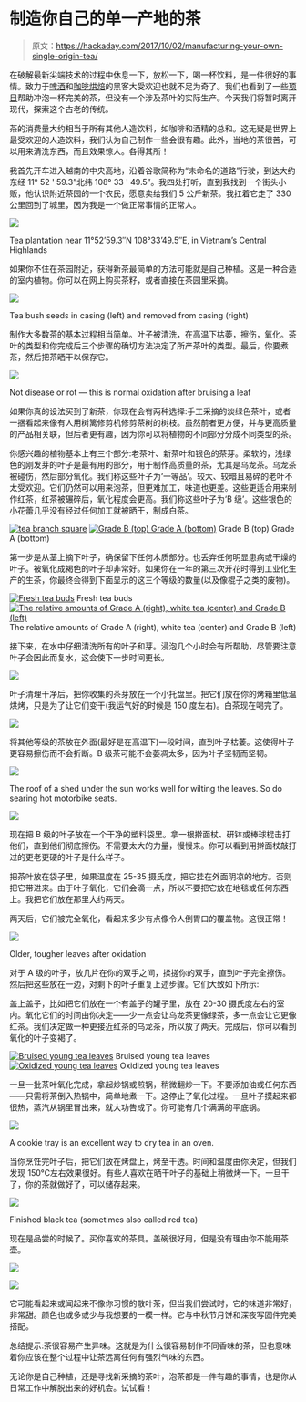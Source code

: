 # 制造你自己的单一产地的茶

> 原文：<https://hackaday.com/2017/10/02/manufacturing-your-own-single-origin-tea/>

在破解最新尖端技术的过程中休息一下，放松一下，喝一杯饮料，是一件很好的事情。致力于[啤酒](http://hackaday.com/2015/03/30/thar-be-beer-in-these-walls/)和[咖啡烘焙](http://hackaday.com/2012/07/27/building-a-coffee-roaster-from-junk/)的黑客大受欢迎也就不足为奇了。我们也看到了一些[项目](https://hackaday.io/list/13192-tea-projects)帮助冲泡一杯完美的茶，但没有一个涉及茶叶的实际生产。今天我们将暂时离开现代，探索这个古老的传统。

茶的消费量大约相当于所有其他人造饮料，如咖啡和酒精的总和。这无疑是世界上最受欢迎的人造饮料，我们认为自己制作一些会很有趣。此外，当地的茶很苦，可以用来清洗东西，而且效果惊人。各得其所！

我首先开车进入越南的中央高地，沿着谷歌简称为“未命名的道路”行驶，到达大约东经 11° 52 ' 59.3”北纬 108° 33 ' 49.5”。我四处打听，直到我找到一个街头小贩，他认识附近茶园的一个农民，愿意卖给我们 5 公斤新茶。我扛着它走了 330 公里回到了城里，因为我是一个做正常事情的正常人。

![](img/8460d5cb86537972c5c6a2d142fbbecf.png)

Tea plantation near 11°52’59.3″N 108°33’49.5″E, in Vietnam’s Central Highlands

如果你不住在茶园附近，获得新茶最简单的方法可能就是自己种植。这是一种合适的室内植物。你可以在网上购买茶籽，或者直接在茶园里采摘。

![](img/d6bec7c060c751d399a7d9f728756fba.png)

Tea bush seeds in casing (left) and removed from casing (right)

制作大多数茶的基本过程相当简单。叶子被清洗，在高温下枯萎，擦伤，氧化。茶叶的类型和你完成后三个步骤的确切方法决定了所产茶叶的类型。最后，你要煮茶，然后把茶晒干以保存它。

![](img/559552d72a22b5935ef804834e52a8d6.png)

Not disease or rot — this is normal oxidation after bruising a leaf

如果你真的设法买到了新茶，你现在会有两种选择:手工采摘的淡绿色茶叶，或者一捆看起来像有人用树篱修剪机修剪茶树的树枝。虽然前者更方便，并与更高质量的产品相关联，但后者更有趣，因为你可以将植物的不同部分分成不同类型的茶。

你感兴趣的植物基本上有三个部分:老茶叶、新茶叶和银色的茶芽。柔软的，浅绿色的刚发芽的叶子是最有用的部分，用于制作高质量的茶，尤其是乌龙茶。乌龙茶被碰伤，然后部分氧化。我们称这些叶子为‘一等品’。较大、较暗且易碎的老叶不太受欢迎。它们仍然可以用来泡茶，但更难加工，味道也更差。这些更适合用来制作红茶，红茶被碾碎后，氧化程度会更高。我们称这些叶子为‘B 级’。这些银色的小花蕾几乎没有经过任何加工就被晒干，制成白茶。

 [![tea branch square](img/755ae98ed9ca46ce9ee824cd16f95cae.png "tea branch square")](https://hackaday.com/2017/10/02/manufacturing-your-own-single-origin-tea/tea-branch-square/)  [![Grade B (top) Grade A (bottom)](img/722226a9e7eabcd8b531139306aa8915.png "Grade A and B difference")](https://hackaday.com/2017/10/02/manufacturing-your-own-single-origin-tea/grade-a-and-b-difference/) Grade B (top) Grade A (bottom)

第一步是从茎上摘下叶子，确保留下任何木质部分。也丢弃任何明显患病或干燥的叶子。被氧化成褐色的叶子却非常好。如果你在一年的第三次开花时得到工业化生产的生茶，你最终会得到下面显示的这三个等级的数量(以及像棍子之类的废物)。

 [![Fresh tea buds](img/0193a3f96c29b3a54cbdf836324c4939.png "buds")](https://hackaday.com/2017/10/02/manufacturing-your-own-single-origin-tea/buds/) Fresh tea buds [![The relative amounts of Grade A (right), white tea (center) and Grade B (left)](img/764b71d3456c28e6eb2dd695727d6ade.png "Grades A B and white seperated")](https://hackaday.com/2017/10/02/manufacturing-your-own-single-origin-tea/grades-a-b-and-white-seperated/) The relative amounts of Grade A (right), white tea (center) and Grade B (left)

接下来，在水中仔细清洗所有的叶子和芽。浸泡几个小时会有所帮助，尽管要注意叶子会因此而复水，这会使下一步时间更长。

![](img/885badd0170fe8b6227294cfb585221c.png)

叶子清理干净后，把你收集的茶芽放在一个小托盘里。把它们放在你的烤箱里低温烘烤，只是为了让它们变干(我运气好的时候是 150 度左右)。白茶现在喝完了。

![](img/a08cb268a9b572035b8ac711570b5016.png)

将其他等级的茶放在外面(最好是在高温下)一段时间，直到叶子枯萎。这使得叶子更容易擦伤而不会折断。B 级茶可能不会萎凋太多，因为叶子坚韧而坚韧。

![](img/700c6da5cdad4e1c23afa3b9a7b8549e.png)

The roof of a shed under the sun works well for wilting the leaves. So do searing hot motorbike seats.

![](img/a1de002671d8abc76282e24afe2624e0.png)

现在把 B 级的叶子放在一个干净的塑料袋里。拿一根擀面杖、研钵或棒球棍击打他们，直到他们彻底擦伤。不需要太大的力量，慢慢来。你可以看到用擀面杖敲打过的更老更硬的叶子是什么样子。

把茶叶放在袋子里，如果温度在 25-35 摄氏度，把它挂在外面阴凉的地方。否则把它带进来。由于叶子氧化，它们会滴一点，所以不要把它放在地毯或任何东西上。我把它们放在那里大约两天。

两天后，它们被完全氧化，看起来多少有点像令人倒胃口的覆盖物。这很正常！

![](img/879b34c02d75dc20d7d3d88895674c71.png)

Older, tougher leaves after oxidation

对于 A 级的叶子，放几片在你的双手之间，揉搓你的双手，直到叶子完全擦伤。然后把这些放在一边，对剩下的叶子重复上述步骤。它们大致如下所示:

盖上盖子，比如把它们放在一个有盖子的罐子里，放在 20-30 摄氏度左右的室内。氧化它们的时间由你决定——少一点会让乌龙茶更像绿茶，多一点会让它更像红茶。我们决定做一种更接近红茶的乌龙茶，所以放了两天。完成后，你可以看到氧化的叶子变褐了。

 [![Bruised young tea leaves](img/2bc0697f143234476a9e8d02fa935c59.png "mulched grade A square")](https://hackaday.com/2017/10/02/manufacturing-your-own-single-origin-tea/mulched-grade-a-square/) Bruised young tea leaves [![Oxidized young tea leaves](img/51ba1cda89fef6754949e70d9e7855d2.png "processed grade A")](https://hackaday.com/2017/10/02/manufacturing-your-own-single-origin-tea/processed-grade-a/) Oxidized young tea leaves

一旦一批茶叶氧化完成，拿起炒锅或煎锅，稍微翻炒一下。不要添加油或任何东西——只需将茶倒入热锅中，简单地煮一下。这停止了氧化过程。一旦叶子摸起来都很热，蒸汽从锅里冒出来，就大功告成了。你可能有几个满满的平底锅。

![](img/55e835089672c3679c72fa6a6c9225d6.png)

A cookie tray is an excellent way to dry tea in an oven.

当你烹饪完叶子后，把它们放在烤盘上，烤至干透。时间和温度由你决定，但我们发现 150℃左右效果很好。有些人喜欢在晒干叶子的基础上稍微烤一下。一旦干了，你的茶就做好了，可以储存起来。

![](img/eda24487b26614c735a73986263b0dc5.png)

Finished black tea (sometimes also called red tea)

现在是品尝的时候了。买你喜欢的茶具。盖碗很好用，但是没有理由你不能用茶壶。

![](img/128f10caa7052467867bbd5b52682fad.png)

![](img/d3bfe60beff17816de0f60f16e21bb07.png)

它可能看起来或闻起来不像你习惯的散叶茶，但当我们尝试时，它的味道非常好，非常甜。颜色也或多或少与我想要的一模一样。它与中秋节月饼和深夜写固件完美搭配。

总结提示:茶很容易产生异味。这就是为什么很容易制作不同香味的茶，但也意味着你应该在整个过程中让茶远离任何有强烈气味的东西。

无论你是自己种植，还是寻找新采摘的茶叶，泡茶都是一件有趣的事情，也是你从日常工作中解脱出来的好机会。试试看！